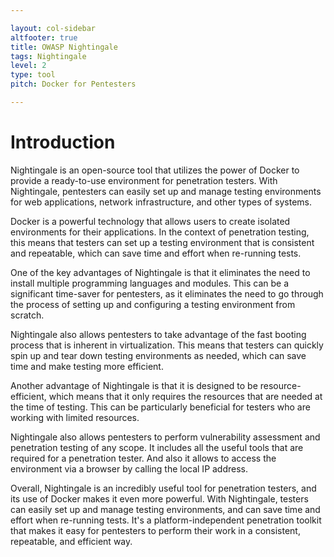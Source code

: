 ```yaml
---

layout: col-sidebar
altfooter: true
title: OWASP Nightingale
tags: Nightingale
level: 2
type: tool
pitch: Docker for Pentesters

---
```

# Introduction

Nightingale is an open-source tool that utilizes the power of Docker to provide a ready-to-use environment for penetration testers. With Nightingale, pentesters can easily set up and manage testing environments for web applications, network infrastructure, and other types of systems.

Docker is a powerful technology that allows users to create isolated environments for their applications. In the context of penetration testing, this means that testers can set up a testing environment that is consistent and repeatable, which can save time and effort when re-running tests.

One of the key advantages of Nightingale is that it eliminates the need to install multiple programming languages and modules. This can be a significant time-saver for pentesters, as it eliminates the need to go through the process of setting up and configuring a testing environment from scratch.

Nightingale also allows pentesters to take advantage of the fast booting process that is inherent in virtualization. This means that testers can quickly spin up and tear down testing environments as needed, which can save time and make testing more efficient.

Another advantage of Nightingale is that it is designed to be resource-efficient, which means that it only requires the resources that are needed at the time of testing. This can be particularly beneficial for testers who are working with limited resources.

Nightingale also allows pentesters to perform vulnerability assessment and penetration testing of any scope. It includes all the useful tools that are required for a penetration tester. And also it allows to access the environment via a browser by calling the local IP address.

Overall, Nightingale is an incredibly useful tool for penetration testers, and its use of Docker makes it even more powerful. With Nightingale, testers can easily set up and manage testing environments, and can save time and effort when re-running tests. It's a platform-independent penetration toolkit that makes it easy for pentesters to perform their work in a consistent, repeatable, and efficient way.